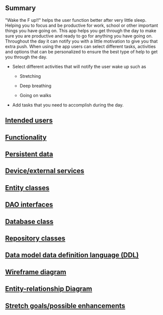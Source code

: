 ## Summary

"Wake the F up!!" helps the user function better after very little sleep. Helping you to focus and be productive for work, school or other important things you have going on. This app helps you get through the day to make sure you are productive and ready to go for anything you have going on. Throughout the day it can notify you with a little motivation to give you that extra push. When using the app users can select different tasks, activities and options that can be  personalized to ensure the best type of help to get you through the day.

* Select different activities that will notify the user wake up such as

	* Stretching

	* Deep breathing

	* Going on walks

* Add tasks that you need to accomplish during the day.

## [Intended users](https://rickyg08.github.io/wake-up/work/intended-users.html "Intended users")

## [Functionality](https://rickyg08.github.io/wake-up/work/functionality.html "Functionality")

## [Persistent data](https://rickyg08.github.io/wake-up/work/persistent-data.html "Persistent data")

## [Device/external services](https://rickyg08.github.io/wake-up/work/device-ext.html "Device/external services")

## [Entity classes](https://rickyg08.github.io/wake-up/work/entity-classes.html "Entity classes")

## [DAO interfaces](https://rickyg08.github.io/wake-up/work/dao-interfaces.html "DAO interfaces")

## [Database class](https://github.com/rickyG08/wake-up/blob/database/app/src/main/java/edu/cnm/deepdive/wakeup/service/WakeUpDatabase.java "Database class")

## [Repository classes](https://rickyg08.github.io/wake-up/work/repository-classes.html "Repository classes")

## [Data model data definition language (DDL)](https://rickyg08.github.io/wake-up/ddl.html "DDL")

## [Wireframe diagram](https://rickyg08.github.io/wake-up/work/wireframe.html "Wireframe diagram")

## [Entity-relationship Diagram](https://rickyg08.github.io/wake-up/work/erd.html "ERD diagram")

## [Stretch goals/possible enhancements](https://rickyg08.github.io/wake-up/work/stretch-goals.html "Stretch goals/possible enhancements")
